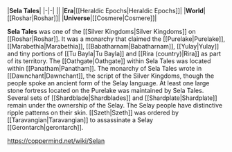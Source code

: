 |**Sela Tales**|
|-|-|
||
|**Era**|[[Heraldic Epochs\|Heraldic Epochs]]|
|**World**|[[Roshar\|Roshar]]|
|**Universe**|[[Cosmere\|Cosmere]]|

**Sela Tales** was one of the [[Silver Kingdoms\|Silver Kingdoms]] on [[Roshar\|Roshar]]. It was a monarchy that claimed the [[Purelake\|Purelake]], [[Marabethia\|Marabethia]], [[Babatharnam\|Babatharnam]], [[Yulay\|Yulay]] and tiny portions of [[Tu Bayla\|Tu Bayla]] and [[Rira (country)\|Rira]] as part of its territory.
The [[Oathgate\|Oathgate]] within Sela Tales was located within [[Panatham\|Panatham]]. The monarchy of Sela Tales wrote in [[Dawnchant\|Dawnchant]], the script of the Silver Kingdoms, though the people spoke an ancient form of the Selay language. At least one large stone fortress located on the Purelake was maintained by Sela Tales. Several sets of [[Shardblade\|Shardblades]] and [[Shardplate\|Shardplate]] remain under the ownership of the Selay.
The Selay people have distinctive ripple patterns on their skin.
[[Szeth\|Szeth]] was ordered by [[Taravangian\|Taravangian]] to assassinate a Selay [[Gerontarch\|gerontarch]].



https://coppermind.net/wiki/Selan